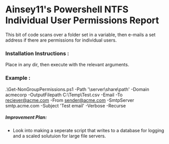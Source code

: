# Ainsey11's Powershell NTFS Individual User Permissions Report
This bit of code scans over a folder set in a variable, then e-mails a set address if there are permissions for individual users. 

### Installation Instructions :
Place in any dir, then execute with the relevant arguments.

### Example :
.\Get-NonGroupPermissions.ps1 -Path '\\server\share\path' -Domain acmecorp -OutputFilepath C:\Temp\Test.csv -Email -To reciever@acme.com -From sender@acme.com -SmtpServer smtp.acme.com -Subject 'Test email' -Verbose -Recurse

##### Improvement Plan:
 - Look into making a seperate script that writes to a database for logging and a scaled solutuion for large file servers.